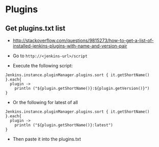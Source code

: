 # Plugins

## Get plugins.txt list
- http://stackoverflow.com/questions/9815273/how-to-get-a-list-of-installed-jenkins-plugins-with-name-and-version-pair

- Go to `http://<jenkins-url>/script`
- Execute the following script:
```
Jenkins.instance.pluginManager.plugins.sort { it.getShortName() }.each{
  plugin -> 
    println ("${plugin.getShortName()}:${plugin.getVersion()}")
}
```
- Or the following for latest of all
```
Jenkins.instance.pluginManager.plugins.sort { it.getShortName() }.each{
  plugin -> 
    println ("${plugin.getShortName()}:latest")
}
```
- Then paste it into the plugins.txt

